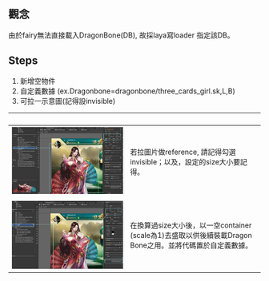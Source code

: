 ## 觀念

由於fairy無法直接載入DragonBone\(DB\), 故採laya寫loader 指定該DB。

## 

## Steps

1. 新增空物件
2. 自定義數據 \(ex.Dragonbone=dragonbone/three\_cards\_girl.sk,L,B\)
3. 可拉一示意圖\(記得設invisible\)

|  <img width=500/ >| <img width=100/ > |
| :---  | :--- |
| ![](/assets/dbone01_1.jpg)| 若拉圖片做reference, 請記得勾選invisible；以及，設定的size大小要記得。 |
| ![](/assets/dbone01_2.jpg) | 在換算過size大小後，以一空container \(scale為1\)去盛取以供後續裝載Dragon Bone之用。並將代碼置於自定義數據。 |



